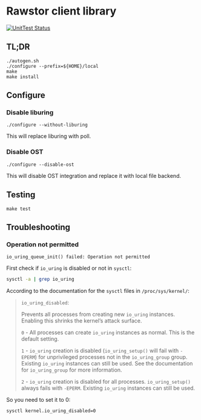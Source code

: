 # Rawstor client library

[![UnitTest Status](https://github.com/rawstor/librawstor/actions/workflows/unittest.yml/badge.svg?branch=main)](https://github.com/rawstor/librawstor/actions/workflows/unittest.yml)

## TL;DR
```
./autogen.sh
./configure --prefix=${HOME}/local
make
make install
```

## Configure

### Disable liburing

```
./configure --without-liburing
```

This will replace liburing with poll.

### Disable OST

```
./configure --disable-ost
```

This will disable OST integration and replace it with local file backend.

## Testing

```
make test
```

## Troubleshooting

### Operation not permitted
```
io_uring_queue_init() failed: Operation not permitted
```

First check if `io_uring` is disabled or not in `sysctl`:
```bash
sysctl -a | grep io_uring
```

According to the documentation for the `sysctl` files in `/proc/sys/kernel/`:

> `io_uring_disabled`:
>
> Prevents all processes from creating new `io_uring` instances. Enabling this shrinks the kernel’s attack surface.
>
> `0` - All processes can create `io_uring` instances as normal. This is the default setting.
>
> `1` - `io_uring` creation is disabled (`io_uring_setup()` will fail with `-EPERM`) for unprivileged processes not in the `io_uring_group` group. Existing `io_uring` instances can still be used. See the documentation for `io_uring_group` for more information.
>
> `2` - `io_uring` creation is disabled for all processes. `io_uring_setup()` always fails with `-EPERM`. Existing `io_uring` instances can still be used.

So you need to set it to 0:

```bash
sysctl kernel.io_uring_disabled=0
```
